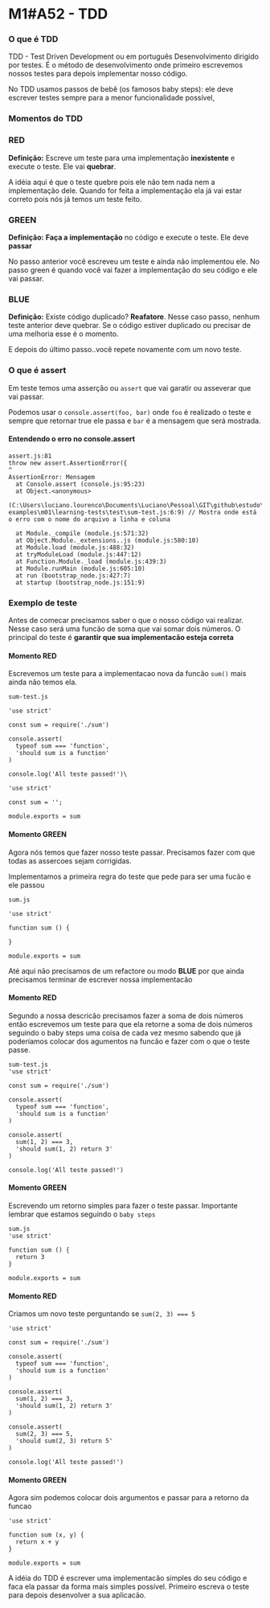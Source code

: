 # M1#A52 - TDD

### O que é TDD
TDD - Test Driven Development ou em português Desenvolvimento dirigido por testes. É o método de desenvolvimento onde primeiro escrevemos nossos testes para depois implementar nosso código.

No TDD usamos passos de bebê (os famosos baby steps): ele deve escrever testes sempre para a menor funcionalidade possível,

### Momentos do TDD

### RED
**Definição:** Escreve um teste para uma implementação **inexistente** e execute o teste. Ele vai **quebrar**.

A idéia aqui é que o teste quebre pois ele não tem nada nem a implementação dele. Quando for feita a implementação ela já vai estar correto pois nós já temos um teste feito.

### GREEN
**Definição:** **Faça a implementação** no código e execute o teste. Ele deve **passar**

No passo anterior você escreveu um teste e ainda não implementou ele. No passo green é quando você vai fazer a implementação do seu código e ele vai passar.


### BLUE
**Definição:** Existe código duplicado? **Reafatore**. Nesse caso passo, nenhum teste anterior deve quebrar. Se o código estiver duplicado ou precisar de uma melhoria esse é o momento.

E depois do último passo..você repete novamente com um novo teste.

### O que é assert

Em teste temos uma asserção ou `assert` que vai garatir ou asseverar que vai passar.

Podemos usar o `console.assert(foo, bar)` onde `foo` é realizado o teste e sempre que retornar true ele passa e `bar` é a mensagem que será mostrada.

#### Entendendo o erro no console.assert
```
assert.js:81
throw new assert.AssertionError({
^
AssertionError: Mensagem
  at Console.assert (console.js:95:23)
  at Object.<anonymous>
	(C:\Users\luciano.lourenco\Documents\Luciano\Pessoal\GIT\github\estudo\ReactNinjaExample\my-examples\m01\learning-tests\test\sum-test.js:6:9) // Mostra onde está o erro com o nome do arquivo a linha e coluna

  at Module._compile (module.js:571:32)
  at Object.Module._extensions..js (module.js:580:10)
  at Module.load (module.js:488:32)
  at tryModuleLoad (module.js:447:12)
  at Function.Module._load (module.js:439:3)
  at Module.runMain (module.js:605:10)
  at run (bootstrap_node.js:427:7)
  at startup (bootstrap_node.js:151:9)
```

### Exemplo de teste

Antes de comecar precisamos saber o que o nosso código vai realizar. Nesse caso será uma funcão de soma que vai somar dois números. O principal do teste é **garantir que sua implementacão esteja correta**


#### Momento RED
Escrevemos um teste para a implementacao nova da funcão `sum()` mais ainda não temos ela.

```
sum-test.js

'use strict'

const sum = require('./sum')

console.assert(
  typeof sum === 'function',
  'should sum is a function'
)

console.log('All teste passed!')\
```

```
'use strict'

const sum = '';

module.exports = sum
```

#### Momento GREEN
Agora nós temos que fazer nosso teste passar. Precisamos fazer com que todas as assercoes sejam corrigidas.

Implementamos a primeira regra do teste que pede para ser uma fucão e ele passou

```
sum.js

'use strict'

function sum () {

}

module.exports = sum
```

Até aqui não precisamos de um refactore ou modo **BLUE** por que ainda precisamos terminar de escrever nossa implementacão

#### Momento RED
Segundo a nossa descricão precisamos fazer a soma de dois números então escrevemos um teste para que ela retorne a soma de dois números seguindo o baby steps uma coisa de cada vez mesmo sabendo que já poderíamos colocar dos agumentos na funcão e fazer com o que o teste passe.

```
sum-test.js
'use strict'

const sum = require('./sum')

console.assert(
  typeof sum === 'function',
  'should sum is a function'
)

console.assert(
  sum(1, 2) === 3,
  'should sum(1, 2) return 3'
)

console.log('All teste passed!')
```

#### Momento GREEN
Escrevendo um retorno simples para fazer o teste passar. Importante lembrar que estamos seguindo o `baby steps`

```
sum.js
'use strict'

function sum () {
  return 3
}

module.exports = sum
```

#### Momento RED
Criamos um novo teste perguntando se `sum(2, 3) === 5`

```
'use strict'

const sum = require('./sum')

console.assert(
  typeof sum === 'function',
  'should sum is a function'
)

console.assert(
  sum(1, 2) === 3,
  'should sum(1, 2) return 3'
)

console.assert(
  sum(2, 3) === 5,
  'should sum(2, 3) return 5'
)

console.log('All teste passed!')
```


#### Momento GREEN
Agora sim podemos colocar dois argumentos e passar para a retorno da funcao

```
'use strict'

function sum (x, y) {
  return x + y
}

module.exports = sum
```
A idéia do TDD é escrever uma implementacão simples do seu código e faca ela passar da forma mais simples possível. Primeiro escreva o teste para depois desenvolver a sua aplicacão.
